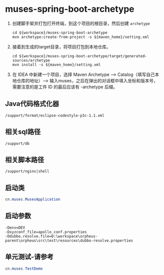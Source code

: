 # muses-spring-boot-archetype

1. 创建脚手架并打包打开终端，到这个项目的根目录，然后创建 <code>archetype</code>

   ```shell
   cd ${workspace}/muses-spring-boot-archetype
   mvn archetype:create-from-project -s ${maven_home}/setting.xml
   ```


2. 接着到生成的target目录，将项目打包到本地仓库。

   ```shell
   cd ${workspace}/muses-spring-boot-archetype/target/generated-sources/archetype
   mvn install -s ${maven_home}/setting.xml
   ```

3. 在 IDEA 中新建一个项目，选择 Maven Archetype --> Catalog（填写自己本地仓库的地址）--> 输入muses，之后在弹出的对话框中填入坐标和版本号，需要注意的是工件 ID 的最后应该有 -archetype 后缀。

## Java代码格式化器
`/support/format/eclipse-codestyle-p3c-1.1.xml`

## 相关sql路径
`/support/db`

## 相关脚本路径
`/support/nginx|shell`

## 启动类
```java
cn.muses.MusesApplication
```

## 启动参数

```properties
-Denv=DEV
-Dxyzconf_file=apollo_conf.properties
-Ddubbo.resolve.file=D:\workspace\orpheus-parent\orpheus\src\test\resources\dubbo-resolve.properties
```

## 单元测试-请参考
```java
cn.muses.TestDemo
```
